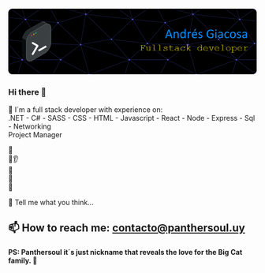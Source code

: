 ![Header](./img/header1.png)
<!--
**Panthersoul/Panthersoul** is a ✨ _special_ ✨ repository because its `README.md` (this file) appears on your GitHub profile.

Here are some ideas to get you started:

- 🔭 I’m currently working on a few personal projects.
- 🌱 Always learning 
- 👯 I’m looking to collaborate on ...
- 🤔 I’m looking for help with ...
- 💬 Ask me about what you need.
- 📫 How to reach me: ...
- 😄 Pronouns: ...
- ⚡ Fun fact: ...
-->

### Hi there 👋
🔭 I´m a full stack developer with experience on:  <br />
 .NET - C# - SASS - CSS - HTML - Javascript - React - Node - Express - Sql - Networking <br/> 
 Project Manager


🎩<br />
👀👂<br />
👃<br />
💋<br />
🫵



💬 Tell me what you think...

## 📫 How to reach me: contacto@panthersoul.uy

#### PS: Panthersoul it´s just nickname that reveals the love for the Big Cat family. 🐆
